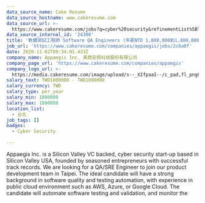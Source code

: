 ```yaml
---
data_source_name: Cake Resume
data_source_hostname: www.cakeresume.com
data_source_url: >-
  https://www.cakeresume.com/jobs?q=cyber%20security&refinementList%5Blang_name%5D%5B0%5D=English&refinementList%5Bsalary_type%5D=per_year&range%5Bsalary_range%5D%5Bmin%5D=1000000
data_source_internal_id: '24308'
title: '軟體測試工程師 Software QA Engineers (年薪NTD 1,000,000到1,800,000)'
job_url: 'https://www.cakeresume.com/companies/appaegis/jobs/2c6a0f'
date: 2020-11-02T09:34:01.433Z
company_name: Appaegis Inc. 美商安佩科技股份有限公司
company_page_url: 'https://www.cakeresume.com/companies/appaegis'
company_logo_url: >-
  https://media.cakeresume.com/image/upload/s--_XIfpaaI--/c_pad,fl_png8,h_200,w_200/v1611108113/swcnj487hn4rqaefz8cj.png
salary_text: TWD1000000 - TWD1800000
salary_currency: TWD
salary_type: per_year
salary_min: 1000000
salary_max: 1800000
location_list:
  - 台北
job_tags: []
badges:
  - Cyber Security

---
```


Appaegis Inc. is a Silicon Valley VC backed, cyber security start-up based in Silicon Valley USA, founded by seasoned entrepreneurs with successful track records. We are looking for a QA/SRE Engineer to join our product development team in Taipei. The ideal candidate will have a strong background in software quality and testing automation, with experience in public cloud environment such as AWS, Azure, or Google Cloud. The candidate will automate software testing and validation, and monitor the 